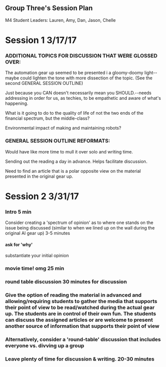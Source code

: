 ## Group Three's Session Plan

M4 Student Leaders: Lauren, Amy, Dan, Jason, Chelle


# Session 1   3/17/17

### ADDITIONAL TOPICS FOR DISCUSSION THAT WERE GLOSSED OVER:

The automation gear up seemed to be presented i a gloomy-doomy light--maybe could lighten the tone with more dissection
of the topic. (See the second GENERAL SESSION OUTLINE)

Just because you CAN doesn't necessarily mean you SHOULD.--needs addressing in order for us, as techies, to be empathetic and 
aware of what's happening.

What is it going to do to the quality of life of not the two ends of the financial spectrum, but the middle-class?

Environmental impact of making and maintaining robots?

### GENERAL SESSION OUTLINE REFORMATS:

Would have like more time to mull it over solo and writing time.

Sending out the reading a day in advance.  Helps facilitate discussion.

Need to find an article that is a polar opposite view on the material presented in the original gear up.


# Session 2    3/31/17

### Intro 5 min
Consider creating a 'spectrum of opinion' as to where one stands on the issue being discussed  (similar to when we lined up on the wall during the original AI gear up)   3-5 minutes
#### ask for 'why'
substantiate your initial opinion
### movie time! omg 25 min

### round table discussion 30 minutes for discussion

### Give the option of reading the material in advanced and allowing/requiring students to gather the media that supports their point of view to be read/watched during the actual gear up.  The students are in control of their own fun. The students can discuss the assigned articles or are welcome to present another source of information that supports their point of view 

### Alternatively, consider a 'round-table' discussion that includes everyone vs. divving up a group



### Leave plenty of time for discussion & writing. 20-30 minutes






